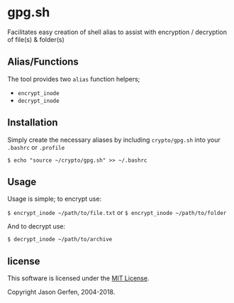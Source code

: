 # gpg.sh

Facilitates easy creation of shell alias to assist with encryption / decryption of file(s) & folder(s)

## Alias/Functions ##
The tool provides two `alias` function helpers;

* `encrypt_inode`
* `decrypt_inode`

## Installation ##
Simply create the necessary aliases by including `crypto/gpg.sh` into your `.bashrc` or `.profile`

`$ echo "source ~/crypto/gpg.sh" >> ~/.bashrc`

## Usage ##
Usage is simple; to encrypt use:

`$ encrypt_inode ~/path/to/file.txt` or `$ encrypt_inode ~/path/to/folder`

And to decrypt use:

`$ decrypt_inode ~/path/to/archive`


## license ##

This software is licensed under the [MIT License](https://github.com/jas-/dotfiles/blob/master/LICENSE).

Copyright Jason Gerfen, 2004-2018.
